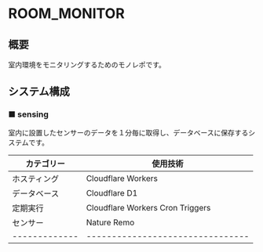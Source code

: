 # ROOM_MONITOR

## 概要

室内環境をモニタリングするためのモノレポです。

## システム構成

### ■ sensing

室内に設置したセンサーのデータを１分毎に取得し、データベースに保存するシステムです。

| カテゴリー    | 使用技術                         |
| ------------- | -------------------------------- |
| ホスティング  | Cloudflare Workers               |
| データベース  | Cloudflare D1                    |
| 定期実行      | Cloudflare Workers Cron Triggers |
| センサー      | Nature Remo                      |
| ------------- | -------------------------------- |
